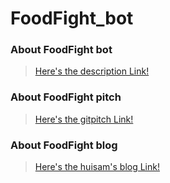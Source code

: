 # FoodFight_bot

### About FoodFight bot
> [ Here's the description Link! ](https://github.com/AhnTan/ahntan_ssafy_chatBot)

### About FoodFight pitch
> [ Here's the gitpitch Link!](https://gitpitch.com/huisam/FoodFight_bot)

### About FoodFight blog
> [ Here's the huisam's blog Link!](https://huisam.github.io/FoodFight_bot/)
